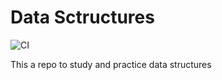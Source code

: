 # Data Sctructures

![CI](https://github.com/desafiovik/vik-api/workflows/CI/badge.svg?branch=master)

This a repo to study and practice data structures
